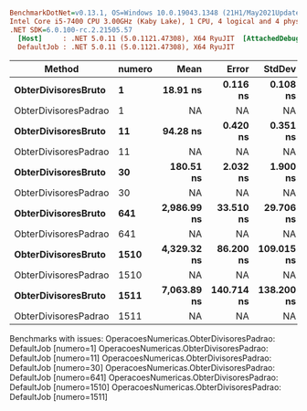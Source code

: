 ``` ini

BenchmarkDotNet=v0.13.1, OS=Windows 10.0.19043.1348 (21H1/May2021Update)
Intel Core i5-7400 CPU 3.00GHz (Kaby Lake), 1 CPU, 4 logical and 4 physical cores
.NET SDK=6.0.100-rc.2.21505.57
  [Host]     : .NET 5.0.11 (5.0.1121.47308), X64 RyuJIT  [AttachedDebugger]
  DefaultJob : .NET 5.0.11 (5.0.1121.47308), X64 RyuJIT


```
|               Method | numero |        Mean |      Error |     StdDev |
|--------------------- |------- |------------:|-----------:|-----------:|
|  **ObterDivisoresBruto** |      **1** |    **18.91 ns** |   **0.116 ns** |   **0.108 ns** |
| ObterDivisoresPadrao |      1 |          NA |         NA |         NA |
|  **ObterDivisoresBruto** |     **11** |    **94.28 ns** |   **0.420 ns** |   **0.351 ns** |
| ObterDivisoresPadrao |     11 |          NA |         NA |         NA |
|  **ObterDivisoresBruto** |     **30** |   **180.51 ns** |   **2.032 ns** |   **1.900 ns** |
| ObterDivisoresPadrao |     30 |          NA |         NA |         NA |
|  **ObterDivisoresBruto** |    **641** | **2,986.99 ns** |  **33.510 ns** |  **29.706 ns** |
| ObterDivisoresPadrao |    641 |          NA |         NA |         NA |
|  **ObterDivisoresBruto** |   **1510** | **4,329.32 ns** |  **86.200 ns** | **109.015 ns** |
| ObterDivisoresPadrao |   1510 |          NA |         NA |         NA |
|  **ObterDivisoresBruto** |   **1511** | **7,063.89 ns** | **140.714 ns** | **138.200 ns** |
| ObterDivisoresPadrao |   1511 |          NA |         NA |         NA |

Benchmarks with issues:
  OperacoesNumericas.ObterDivisoresPadrao: DefaultJob [numero=1]
  OperacoesNumericas.ObterDivisoresPadrao: DefaultJob [numero=11]
  OperacoesNumericas.ObterDivisoresPadrao: DefaultJob [numero=30]
  OperacoesNumericas.ObterDivisoresPadrao: DefaultJob [numero=641]
  OperacoesNumericas.ObterDivisoresPadrao: DefaultJob [numero=1510]
  OperacoesNumericas.ObterDivisoresPadrao: DefaultJob [numero=1511]
